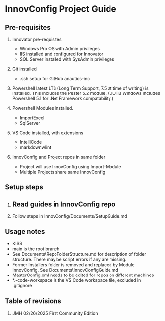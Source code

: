 # InnovConfig Project Guide

## Pre-requisites

1) Innovator pre-requisites
    - Windows Pro OS with Admin privileges
    - IIS installed and configured for Innovator
    - SQL Server installed with SysAdmin privileges

1) Git installed
    - .ssh setup for GitHub anautics-inc

1) Powershell latest LTS (Long Term Support, 7.5 at time of writing) is installed. This includes the Pester 5.2 module. (OOTB Windows includes Powershell 5.1 for .Net Framework compatability.)  

1) Powershell Modules installed.
    - ImportExcel
    - SqlServer

1) VS Code installed, with extensions
    - IntelliCode
    - markdownwlint

1) InnovConfig and Project repos in same folder
    - Project will use InnovConfig using Import-Module
    - Multiple Projects share same InnovConfig

## Setup steps

1. Read guides in InnovConfig repo
    - 

1. Follow steps in InnovConfig/Documents/SetupGuide.md

## Usage notes

- KISS
- main is the root branch
- See Documents\RepoFolderStructure.md for description of folder structure. There may be script errors if any are missing.
- Former Installers folder is removed and replaced by Module InnovConfig. See Documents\InnovConfigGuide.md
- MasterConfig.xml needs to be edited for repos on different machines
- *.-code-workspace is the VS Code workspace file, excluded in .gitignore

## Table of revisions

1) JMH 02/26/2025 First Community Edition
